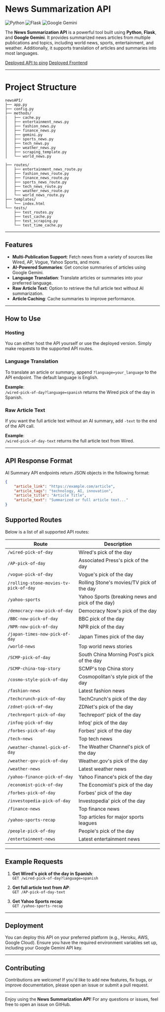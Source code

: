 # News Summarization API

![Python](https://img.shields.io/badge/Python-3.8%2B-blue)
![Flask](https://img.shields.io/badge/Flask-2.0%2B-green)
![Google Gemini](https://img.shields.io/badge/Google%20Gemini-API-orange)

The **News Summarization API** is a powerful tool built using **Python**, **Flask**, and **Google Gemini**. It provides summarized news articles from multiple publications and topics, including world news, sports, entertainment, and weather. Additionally, it supports translation of articles and summaries into most languages.

[Deployed API to ping](https://newsapi-r8fr.onrender.com/)
[Deployed Frontend](https://recap-nine.vercel.app/)

---

# Project Structure
```tree
newsAPI/
├── app.py
├── config.py
├── methods/
|   ├── cache.py
│   ├── entertainment_news.py
│   ├── fashion_news.py
│   ├── finance_news.py
│   ├── gemini.py
│   ├── sports_news.py
│   ├── tech_news.py
│   ├── weather_news.py
│   ├── scraping_template.py
│   └── world_news.py

├── routes/
│   ├── entertainment_news_route.py
│   ├── fashion_news_route.py
│   ├── finance_news_route.py
│   ├── sports_news_route.py
│   ├── tech_news_route.py
│   ├── weather_news_route.py
│   └── world_news_route.py
├── templates/
│   └── index.html
└── tests/
    ├── test_routes.py
    ├── test_cache.py
    ├── test_scraping.py
    └── test_time_cache.py
```
---

## Features

- **Multi-Publication Support**: Fetch news from a variety of sources like Wired, AP, Vogue, Yahoo Sports, and more.
- **AI-Powered Summaries**: Get concise summaries of articles using Google Gemini.
- **Language Translation**: Translate articles or summaries into your preferred language.
- **Raw Article Text**: Option to retrieve the full article text without AI summarization.
- **Article Caching**: Cache summaries to improve performance.

---

## How to Use

### Hosting
You can either host the API yourself or use the deployed version. Simply make requests to the supported API routes.

### Language Translation
To translate an article or summary, append `?language=your_language` to the API endpoint. The default language is English.

**Example**:  
`/wired-pick-of-day?language=spanish` returns the Wired pick of the day in Spanish.

### Raw Article Text
If you want the full article text without an AI summary, add `-text` to the end of the API call.

**Example**:  
`/wired-pick-of-day-text` returns the full article text from Wired.

---

## API Response Format

AI Summary API endpoints return JSON objects in the following format:

```json
{
    "article_link": "https://example.com/article",
    "article_tags": "technology, AI, innovation",
    "article_title": "Article Title",
    "article_text": "Summarized or full article text..."
}
```

## Supported Routes

Below is a list of all supported API routes:

| Route                                      | Description                                      |
|--------------------------------------------|--------------------------------------------------|
| `/wired-pick-of-day`                       | Wired's pick of the day                          |
| `/AP-pick-of-day`                          | Associated Press's pick of the day               |
| `/vogue-pick-of-day`                       | Vogue's pick of the day                          |
| `/rolling-stone-movies-tv-pick-of-day`     | Rolling Stone's movies/TV pick of the day        |
| `/yahoo-sports`                            | Yahoo Sports (breaking news and pick of the day) |
| `/democracy-now-pick-of-day`               | Democracy Now's pick of the day                  |
| `/BBC-now-pick-of-day`                     | BBC pick of the day                              |
| `/NPR-now-pick-of-day`                     | NPR pick of the day                              |
| `/japan-times-now-pick-of-day`             | Japan Times pick of the day                      |
| `/world-news`                              | Top world news stories                           |
| `/SCMP-pick-of-day`                        | South China Morning Post's pick of the day       |
| `/SCMP-china-top-story`                    | SCMP's top China story                           |
| `/cosmo-style-pick-of-day`                 | Cosmopolitan's style pick of the day             |
| `/fashion-news`                            | Latest fashion news                              |
| `/techcrunch-pick-of-day`                  | TechCrunch's pick of the day                     |
| `/zdnet-pick-of-day`                       | ZDNet's pick of the day                          |
| `/techreport-pick-of-day`                  | Techreport' pick of the day                      |
| `/infoq-pick-of-day`                       | Infoq' pick of the day                           |
| `/forbes-pick-of-day`                      | Forbes' pick of the day                          |
| `/tech-news`                               | Top tech news                                    |
| `/weather-channel-pick-of-day`             | The Weather Channel's pick of the day            |
| `/weather-gov-pick-of-day`                 | Weather.gov's pick of the day                    |
| `/weather-news`                            | Latest weather news                              |
| `/yahoo-finance-pick-of-day`               | Yahoo Finance's pick of the day                  |
| `/economist-pick-of-day`                   | The Economist's pick of the day                  |
| `/forbes-pick-of-day`                      | Forbes' pick of the day                          |
| `/investopedia-pick-of-day`                | Investopedia' pick of the day                    |
| `/finance-news`                            | Top finance news                                 |
| `/yahoo-sports-recap`                      | Top articles for major sports leagues            |
| `/people-pick-of-day`                      | People's pick of the day                         |
| `/entertainment-news`                      | Latest entertainment news                        |

---

## Example Requests

1. **Get Wired's pick of the day in Spanish**:  
   `GET /wired-pick-of-day?language=spanish`

2. **Get full article text from AP**:  
   `GET /AP-pick-of-day-text`

3. **Get Yahoo Sports recap**:  
   `GET /yahoo-sports-recap`

---

## Deployment

You can deploy this API on your preferred platform (e.g., Heroku, AWS, Google Cloud). Ensure you have the required environment variables set up, including your Google Gemini API key.

---

## Contributing

Contributions are welcome! If you'd like to add new features, fix bugs, or improve documentation, please open an issue or submit a pull request.

---

Enjoy using the **News Summarization API**! For any questions or issues, feel free to open an issue on GitHub.
